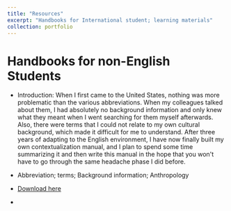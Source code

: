 ```yaml
---
title: "Resources"
excerpt: "Handbooks for International student; learning materials"
collection: portfolio
---
```


# Handbooks for non-English Students  

- Introduction: When I first came to the United States, nothing was more problematic than the various abbreviations. When my colleagues talked about them, I had absolutely no background information and only knew what they meant when I went searching for them myself afterwards. Also, there were terms that I could not relate to my own cultural background, which made it difficult for me to understand. After three years of adapting to the English environment, I have now finally built my own contextualization manual, and I plan to spend some time summarizing it and then write this manual in the hope that you won't have to go through the same headache phase I did before.


- Abbreviation; terms; Background information; Anthropology

- [Download here](http://rzliu37.github.io/portfolio/xxxx.pdf)

-










